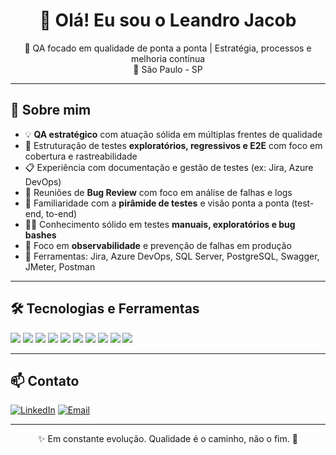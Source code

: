 <h1 align="center">👋 Olá! Eu sou o Leandro Jacob</h1>

<p align="center">
🎯 QA focado em qualidade de ponta a ponta | Estratégia, processos e melhoria contínua<br>
📍 São Paulo - SP
</p>

---

## 🧠 Sobre mim

- 💡 <strong>QA estratégico</strong> com atuação sólida em múltiplas frentes de qualidade  
- 🧪 Estruturação de testes <strong>exploratórios, regressivos e E2E</strong> com foco em cobertura e rastreabilidade  
- 📋 Experiência com documentação e gestão de testes (ex: Jira, Azure DevOps)  
- 🐞 Reuniões de <strong>Bug Review</strong> com foco em análise de falhas e logs  
- 🧱 Familiaridade com a <strong>pirâmide de testes</strong> e visão ponta a ponta (test-end, to-end)  
- 🕵️‍♂️ Conhecimento sólido em testes <strong>manuais, exploratórios e bug bashes</strong>  
- 🔎 Foco em <strong>observabilidade</strong> e prevenção de falhas em produção  
- 🧰 Ferramentas: Jira, Azure DevOps, SQL Server, PostgreSQL, Swagger, JMeter, Postman

---

## 🛠️ Tecnologias e Ferramentas

<p>
  <img src="https://img.shields.io/badge/-Jira-0052CC?style=for-the-badge&logo=jira&logoColor=white" />
  <img src="https://img.shields.io/badge/-Azure%20DevOps-0078D7?style=for-the-badge&logo=azure-devops&logoColor=white" />
  <img src="https://img.shields.io/badge/-Postman-FF6C37?style=for-the-badge&logo=postman&logoColor=white" />
  <img src="https://img.shields.io/badge/-Swagger-85EA2D?style=for-the-badge&logo=swagger&logoColor=black" />
  <img src="https://img.shields.io/badge/-SQL%20Server-CC2927?style=for-the-badge&logo=microsoft-sql-server&logoColor=white" />
  <img src="https://img.shields.io/badge/-PostgreSQL-336791?style=for-the-badge&logo=postgresql&logoColor=white" />
  <img src="https://img.shields.io/badge/-JMeter-D22128?style=for-the-badge&logo=apache-jmeter&logoColor=white" />
  <img src="https://img.shields.io/badge/-Linux-FCC624?style=for-the-badge&logo=linux&logoColor=black" />
  <img src="https://img.shields.io/badge/-Docker-2496ED?style=for-the-badge&logo=docker&logoColor=white" />
  <img src="https://img.shields.io/badge/-Git-F05032?style=for-the-badge&logo=git&logoColor=white" />
</p>

---

## 📫 Contato

[![LinkedIn](https://img.shields.io/badge/-Leandro%20Jacob-blue?style=for-the-badge&logo=Linkedin&logoColor=white&link=https://www.linkedin.com/in/leandrojacob)](https://www.linkedin.com/in/leandrojacob)
[![Email](https://img.shields.io/badge/-leandroabudjacob@hotmail.com-red?style=for-the-badge&logo=Microsoft-Outlook&logoColor=white)](mailto:leandroabudjacob@hotmail.com)

---

<p align="center">✨ Em constante evolução. Qualidade é o caminho, não o fim. 🚀</p>

